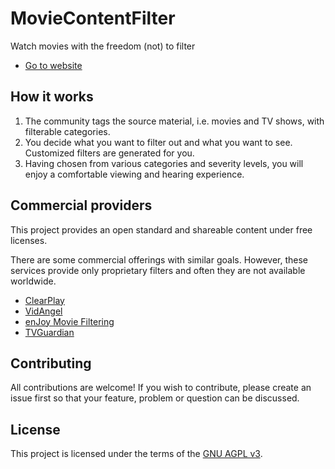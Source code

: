 # MovieContentFilter

Watch movies with the freedom (not) to filter

 * [Go to website](http://www.moviecontentfilter.com/)

## How it works

 1. The community tags the source material, i.e. movies and TV shows, with filterable categories.
 1. You decide what you want to filter out and what you want to see. Customized filters are generated for you.
 1. Having chosen from various categories and severity levels, you will enjoy a comfortable viewing and hearing experience.

## Commercial providers

This project provides an open standard and shareable content under free licenses.

There are some commercial offerings with similar goals. However, these services provide only proprietary filters and often they are not available worldwide.

 * [ClearPlay](https://www.clearplay.com/)
 * [VidAngel](https://www.vidangel.com/)
 * [enJoy Movie Filtering](http://www.enjoymoviesyourway.com/)
 * [TVGuardian](http://www.tvguardian.com/)

## Contributing

All contributions are welcome! If you wish to contribute, please create an issue first so that your feature, problem or question can be discussed.

## License

This project is licensed under the terms of the [GNU AGPL v3](https://www.gnu.org/licenses/agpl-3.0.txt).
